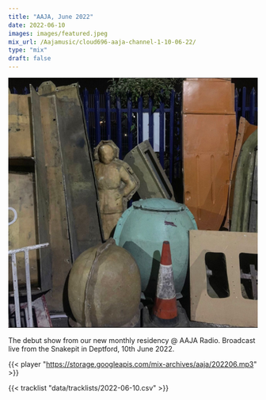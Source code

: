 ```yaml
---
title: "AAJA, June 2022"
date: 2022-06-10
images: images/featured.jpeg
mix_url: /Aajamusic/cloud696-aaja-channel-1-10-06-22/
type: "mix"
draft: false
---
```


![artwork](images/featured.jpeg)

The debut show from our new monthly residency @ AAJA Radio. Broadcast live from the Snakepit in Deptford, 10th June 2022.

{{< player "https://storage.googleapis.com/mix-archives/aaja/202206.mp3" >}}

{{< tracklist "data/tracklists/2022-06-10.csv" >}}
